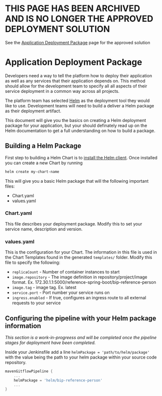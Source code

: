 # __THIS PAGE HAS BEEN ARCHIVED AND IS NO LONGER THE APPROVED DEPLOYMENT SOLUTION__
See the [Application Deployment Package](./deployment-package.md) page for the approved solution

# Application Deployment Package
Developers need a way to tell the platform how to deploy their application as well as any services that their application depends on. This method should allow for the development team to specify all all aspects of their service deployment in a common way across all projects.

The platform team has selected [Helm](https://helm.sh/docs/) as the deployment tool they would like to use. Development teams will need to build a deliver a Helm package as their deployment artifact. 

This document will give you the basics on creating a Helm deployment package for your application, but your should definately read up on the Helm documentation to get a full understanding on how to build a package.

## Building a Helm Package
First step to building a Helm Chart is to [install the Helm client](https://helm.sh/docs/using_helm/#installing-the-helm-client). Once installed you can create a new Chart by running
```bash
helm create my-chart-name
```

This will give you a basic Helm package that will the following important files:
* Chart.yaml
* values.yaml

### Chart.yaml
This file describes your deployment package. Modify this to set your service name, description and version.

### values.yaml
This is the configuration for your Chart. The information in this file is used in the Chart Templates found in the generated `templates/` folder. Modify this file to specify the following:
* `replicaCount` - Number of container instances to start
* `image.repository` - The image definition in repository/project/image format. Ex. 172.30.1.1:5000/reference-spring-boot/bip-reference-person
* `image.tag` - image tag. Ex. latest
* `service.port` - Port number your service runs on
* `ingress.enabled` - If true, configures an ingress route to all external requests to your service

## Configuring the pipeline with your Helm package information
*This section is a work-in-progreess and will be completed once the pipeline stages for deployment have been completed.*

Inside your Jenkinsfile add a line `helmPackage = 'path/to/helm/package'` with the value being the path to your helm package within your source code repository.
```groovy
mavenGitflowPipeline {
    ...
    helmPackage = 'helm/bip-reference-person'
    ...
}
```